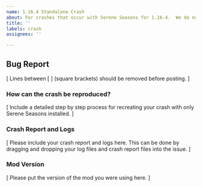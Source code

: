 ```yaml
---
name: 1.16.4 Standalone Crash
about: For crashes that occur with Serene Seasons for 1.16.4.  We do not support older versions!
title: ''
labels: crash
assignees: ''

---
```


## Bug Report

[ Lines between [ ] (square brackets) should be removed before posting. ]</br>

### How can the crash be reproduced?

[ Include a detailed step by step process for recreating your crash with only Serene Seasons installed. ]</br>

### Crash Report and Logs

[ Please include your crash report and logs here. This can be done by dragging and dropping your log files and crash report files into the issue. ]</br>

### Mod Version
[ Please put the version of the mod you were using here. ]</br>
